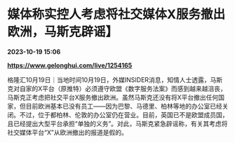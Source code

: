# 媒体称实控人考虑将社交媒体X服务撤出欧洲，马斯克辟谣】

**2023-10-19 15:06**

**https://www.gelonghui.com/live/1254165**

格隆汇10月19日｜当地时间10月19日，外媒INSIDER消息，知情人士透露，马斯克对自家的X平台（原推特）必须遵守欧盟《数字服务法案》而感到越来越沮丧，马斯克正考虑把社交平台X服务撤出欧洲。虽然马斯克还没有将X平台撤出任何国家，但目前欧洲基本已没有员工——因为巴黎、马德里、柏林等地的办公室已经关闭。不过，位于都柏林、伦敦的办公室仍在营业。目前，英国已不是欧盟成员国，且已经提出大型平台承担“单独的义务”。对此，马斯克紧急辟谣称，有关其考虑将社交媒体平台“X”从欧洲撤出的报道是假的。